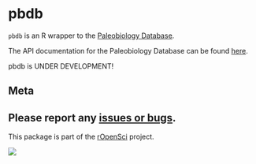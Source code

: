 pbdb
=======

`pbdb` is an R wrapper to the [Paleobiology Database](http://paleobiodb.org/).

The API documentation for the Paleobiology Database can be found [here](http://paleobiodb.org/data1.1/).

pbdb is UNDER DEVELOPMENT!

## Meta

Please report any [issues or bugs](https://github.com/ropensci/pbdb/issues).
---

This package is part of the [rOpenSci](http://ropensci.org/packages) project.

[![](http://ropensci.org/public_images/github_footer.png)](http://ropensci.org)

